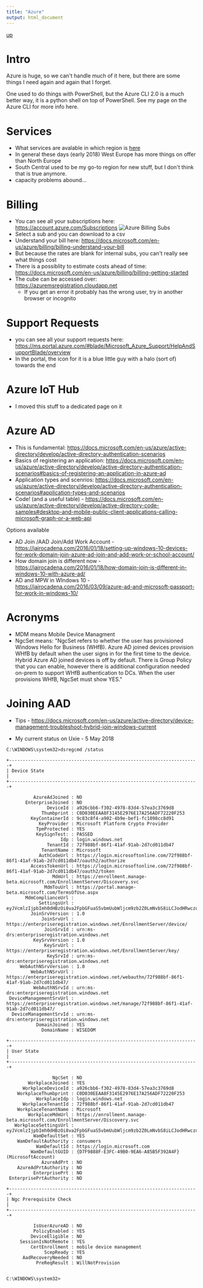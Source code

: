```yaml
---
title: "Azure"
output: html_document
---
```

[up](https://mikewise2718.github.io/markdowndocs/)

# Intro
Azure is huge, so we can't handle much of it here, but there are some things I need again and again that I forget.

One used to do things with PowerShell, but the Azure CLI 2.0 is a much better way, it is a python shell on top of PowerShell. See my page on the Azure CLI for more info here.

# Services
 - What services are avalable in which region is [here](https://azure.microsoft.com/en-us/global-infrastructure/services/)
 - In general these days (early 2018) West Europe has more things on offer than North Europe
 - South Central used to be my go-to region for new stuff, but I don't think that is true anymore.
 - capacity problems abound...


# Billing
* You can see all your subscriptions here: <https://account.azure.com/Subscriptions>
![Azure Billing Subs](AzBillingSubs.png)
* Select a sub and you can download to a csv
* Understand your bill here: <https://docs.microsoft.com/en-us/azure/billing/billing-understand-your-bill>
* But because the rates are blank for internal subs, you can't really see what things cost
* There is a possiblity to estimate costs ahead of time: <https://docs.microsoft.com/en-us/azure/billing/billing-getting-started> 
* The cube can be accessed over: <https://azuremsregistration.cloudapp.net> 
  * If you get an error it probably has the wrong user, try in another browser or incognito

# Support Requests
* you can see all your support requests here: https://ms.portal.azure.com/#blade/Microsoft_Azure_Support/HelpAndSupportBlade/overview
* In the portal, the icon for it is a blue little guy with a halo (sort of) towards the end

 # Azure IoT Hub
  - I moved this stuff to a dedicated page on it

# Azure AD
- This is fundamental: https://docs.microsoft.com/en-us/azure/active-directory/develop/active-directory-authentication-scenarios
- Basics of registering an application: https://docs.microsoft.com/en-us/azure/active-directory/develop/active-directory-authentication-scenarios#basics-of-registering-an-application-in-azure-ad 
- Application types and scenrios: https://docs.microsoft.com/en-us/azure/active-directory/develop/active-directory-authentication-scenarios#application-types-and-scenarios
- Code! (and a useful table) - https://docs.microsoft.com/en-us/azure/active-directory/develop/active-directory-code-samples#desktop-and-mobile-public-client-applications-calling-microsoft-graph-or-a-web-api 

Options available
- AD Join /AAD Join/Add Work Account - https://jairocadena.com/2016/01/18/setting-up-windows-10-devices-for-work-domain-join-azure-ad-join-and-add-work-or-school-account/
- How domain join is different now - https://jairocadena.com/2016/01/18/how-domain-join-is-different-in-windows-10-with-azure-ad/
- AD and MPW in WIndows 10 - https://jairocadena.com/2016/03/09/azure-ad-and-microsoft-passport-for-work-in-windows-10/ 


# Acronyms
- MDM means Mobile Device Managment
- NgcSet means: "NgcSet refers to whether the user has provisioned Windows Hello for Business (WHfB). Azure AD joined devices provision WHfB by default when the user signs in for the first time to the device. Hybrid Azure AD joined devices is off by default. There is Group Policy that you can enable, however there is additional configuration needed on-prem to support WHfB authentication to DCs. When the user provisions WHfB, NgcSet must show YES."

# Joining AAD
- Tips - https://docs.microsoft.com/en-us/azure/active-directory/device-management-troubleshoot-hybrid-join-windows-current

- My current status on Uxie - 5 May 2018
```
C:\WINDOWS\system32>dsregcmd /status

+----------------------------------------------------------------------+
| Device State                                                         |
+----------------------------------------------------------------------+

          AzureAdJoined : NO
       EnterpriseJoined : NO
               DeviceId : a926cbb6-f302-4978-83d4-57ea3c3769d8
             Thumbprint : C0D030EEAA8F3145E2976E17A256ADF72220F253
         KeyContainerId : 9c83c8f4-a902-4b9e-bef1-fc1098cc8d91
            KeyProvider : Microsoft Platform Crypto Provider
           TpmProtected : YES
           KeySignTest: : PASSED
                    Idp : login.windows.net
               TenantId : 72f988bf-86f1-41af-91ab-2d7cd011db47
             TenantName : Microsoft
            AuthCodeUrl : https://login.microsoftonline.com/72f988bf-86f1-41af-91ab-2d7cd011db47/oauth2/authorize
         AccessTokenUrl : https://login.microsoftonline.com/72f988bf-86f1-41af-91ab-2d7cd011db47/oauth2/token
                 MdmUrl : https://enrollment.manage-beta.microsoft.com/EnrollmentServer/Discovery.svc
              MdmTouUrl : https://portal.manage-beta.microsoft.com/TermsOfUse.aspx
       MdmComplianceUrl :
            SettingsUrl : eyJVcmlzIjpbImh0dHBzOi8va2FpbGFuaS5vbmUubWljcm9zb2Z0LmNvbS8iLCJodHRwczovL2thaWxhbmkxLm9uZS5taWNyb3NvZnQuY29tLyJdfQ==
         JoinSrvVersion : 1.0
             JoinSrvUrl : https://enterpriseregistration.windows.net/EnrollmentServer/device/
              JoinSrvId : urn:ms-drs:enterpriseregistration.windows.net
          KeySrvVersion : 1.0
              KeySrvUrl : https://enterpriseregistration.windows.net/EnrollmentServer/key/
               KeySrvId : urn:ms-drs:enterpriseregistration.windows.net
     WebAuthNSrvVersion : 1.0
         WebAuthNSrvUrl : https://enterpriseregistration.windows.net/webauthn/72f988bf-86f1-41af-91ab-2d7cd011db47/
          WebAuthNSrvId : urn:ms-drs:enterpriseregistration.windows.net
 DeviceManagementSrvUrl : https://enterpriseregistration.windows.net/manage/72f988bf-86f1-41af-91ab-2d7cd011db47/
  DeviceManagementSrvId : urn:ms-drs:enterpriseregistration.windows.net
           DomainJoined : YES
             DomainName : WISEDOM

+----------------------------------------------------------------------+
| User State                                                           |
+----------------------------------------------------------------------+

                 NgcSet : NO
        WorkplaceJoined : YES
      WorkplaceDeviceId : a926cbb6-f302-4978-83d4-57ea3c3769d8
    WorkplaceThumbprint : C0D030EEAA8F3145E2976E17A256ADF72220F253
           WorkplaceIdp : login.windows.net
      WorkplaceTenantId : 72f988bf-86f1-41af-91ab-2d7cd011db47
    WorkplaceTenantName : Microsoft
        WorkplaceMdmUrl : https://enrollment.manage-beta.microsoft.com/EnrollmentServer/Discovery.svc
   WorkplaceSettingsUrl : eyJVcmlzIjpbImh0dHBzOi8va2FpbGFuaS5vbmUubWljcm9zb2Z0LmNvbS8iLCJodHRwczovL2thaWxhbmkxLm9uZS5taWNyb3NvZnQuY29tLyJdfQ==
          WamDefaultSet : YES
    WamDefaultAuthority : consumers
           WamDefaultId : https://login.microsoft.com
         WamDefaultGUID : {D7F9888F-E3FC-49B0-9EA6-A85B5F392A4F} (MicrosoftAccount)
             AzureAdPrt : NO
    AzureAdPrtAuthority : NO
          EnterprisePrt : NO
 EnterprisePrtAuthority : NO

+----------------------------------------------------------------------+
| Ngc Prerequisite Check                                               |
+----------------------------------------------------------------------+

          IsUserAzureAD : NO
          PolicyEnabled : YES
         DeviceEligible : NO
     SessionIsNotRemote : YES
         CertEnrollment : mobile device management
              ScepReady : YES
      AadRecoveryNeeded : NO
           PreReqResult : WillNotProvision


C:\WINDOWS\system32>
```

## 